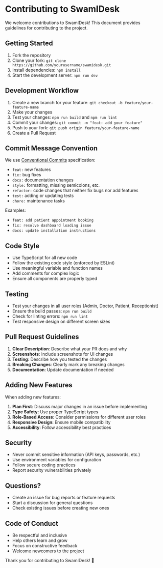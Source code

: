 # Contributing to SwamIDesk

We welcome contributions to SwamIDesk! This document provides guidelines for contributing to the project.

## Getting Started

1. Fork the repository
2. Clone your fork: `git clone https://github.com/yourusername/swamidesk.git`
3. Install dependencies: `npm install`
4. Start the development server: `npm run dev`

## Development Workflow

1. Create a new branch for your feature: `git checkout -b feature/your-feature-name`
2. Make your changes
3. Test your changes: `npm run build` and `npm run lint`
4. Commit your changes: `git commit -m "feat: add your feature"`
5. Push to your fork: `git push origin feature/your-feature-name`
6. Create a Pull Request

## Commit Message Convention

We use [Conventional Commits](https://conventionalcommits.org/) specification:

- `feat:` new features
- `fix:` bug fixes
- `docs:` documentation changes
- `style:` formatting, missing semicolons, etc.
- `refactor:` code changes that neither fix bugs nor add features
- `test:` adding or updating tests
- `chore:` maintenance tasks

Examples:
- `feat: add patient appointment booking`
- `fix: resolve dashboard loading issue`
- `docs: update installation instructions`

## Code Style

- Use TypeScript for all new code
- Follow the existing code style (enforced by ESLint)
- Use meaningful variable and function names
- Add comments for complex logic
- Ensure all components are properly typed

## Testing

- Test your changes in all user roles (Admin, Doctor, Patient, Receptionist)
- Ensure the build passes: `npm run build`
- Check for linting errors: `npm run lint`
- Test responsive design on different screen sizes

## Pull Request Guidelines

1. **Clear Description**: Describe what your PR does and why
2. **Screenshots**: Include screenshots for UI changes
3. **Testing**: Describe how you tested the changes
4. **Breaking Changes**: Clearly mark any breaking changes
5. **Documentation**: Update documentation if needed

## Adding New Features

When adding new features:

1. **Plan First**: Discuss major changes in an issue before implementing
2. **Type Safety**: Use proper TypeScript types
3. **Role-Based Access**: Consider permissions for different user roles
4. **Responsive Design**: Ensure mobile compatibility
5. **Accessibility**: Follow accessibility best practices

## Security

- Never commit sensitive information (API keys, passwords, etc.)
- Use environment variables for configuration
- Follow secure coding practices
- Report security vulnerabilities privately

## Questions?

- Create an issue for bug reports or feature requests
- Start a discussion for general questions
- Check existing issues before creating new ones

## Code of Conduct

- Be respectful and inclusive
- Help others learn and grow
- Focus on constructive feedback
- Welcome newcomers to the project

Thank you for contributing to SwamIDesk! 🚀